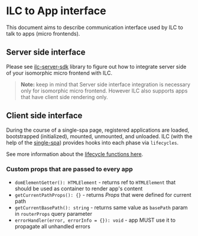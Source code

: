 # ILC to App interface

This document aims to describe communication interface used by ILC 
to talk to apps (micro frontends).

## Server side interface

Please see [ilc-server-sdk](https://github.com/namecheap/ilc-server-sdk) library to figure out how to integrate server side
of your isomorphic micro frontend with ILC.

> **Note:** keep in mind that Server side interface integration is necessary only for isomorphic micro frontend. However
ILC also supports apps that have client side rendering only.

## Client side interface

During the course of a single-spa page, registered applications are loaded, bootstrapped (initialized), mounted, unmounted, and unloaded. 
ILC (with the help of the [single-spa](https://single-spa.js.org/)) provides hooks into each phase via `lifecycles`.

See more information about the [lifecycle functions here](https://single-spa.js.org/docs/building-applications#lifecyle-props).

### Custom props that are passed to every app

* `domElementGetter(): HTMLElement` - returns ref to `HTMLElement` that should be used as container to render app's content
* `getCurrentPathProps(): {}` - returns _Props_ that were defined for current path
* `getCurrentBasePath(): string` - returns same value as `basePath` param in `routerProps` query parameter
* `errorHandler(error, errorInfo = {}): void` - app MUST use it to propagate all unhandled errors

